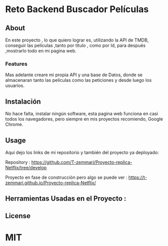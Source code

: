 # Reto Backend Buscador Películas


## About 

En este proyecto , lo que quiero lograr es, utilizando la API de TMDB, conseguir las películas ,tanto por titulo , como por Id, para después ,mostrarlo todo en mi pagina web.

### Features

Mas adelante creare mi propia API y una base de Datos, donde se almacenaran tanto las películas como las peticiones y desde luego los usuarios.


## Instalación

No hace falta, instalar ningún software, esta pagina web funciona en casi todos los navegadores, pero siempre en mis proyectos recomiendo, Google Chrome.



## Usage


Aquí dejo los links de mi repositorio y también del proyecto ya deployado:

Repository : https://github.com/T-zemmari/Proyecto-replica-Netflix/tree/develop

Proyecto en fase de construcción pero algo se puede ver :
https://t-zemmari.github.io/Proyecto-replica-Netflix/


## Herramientas Usadas en el Proyecto :




## License

# MIT

